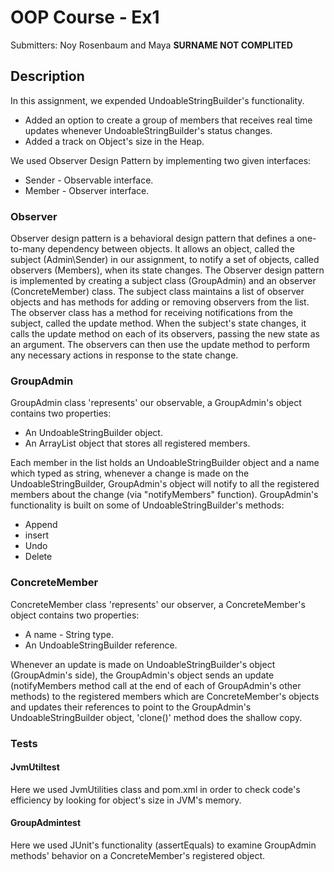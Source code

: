 # OOP Course - Ex1

Submitters: Noy Rosenbaum and Maya **SURNAME NOT COMPLITED**


## Description

In this assignment, we expended UndoableStringBuilder's functionality.
* Added an option to create a group of members that receives real time updates whenever UndoableStringBuilder's status changes.
* Added a track on Object's size in the Heap.

We used Observer Design Pattern by implementing two given interfaces:
* Sender - Observable interface.
* Member - Observer interface.

### Observer

Observer design pattern is a behavioral design pattern that defines a one-to-many dependency between objects. 
It allows an object, called the subject (Admin\Sender) in our assignment, to notify a set of objects, called observers (Members), when its state changes.
The Observer design pattern is implemented by creating a subject class (GroupAdmin) and an observer (ConcreteMember) class. 
The subject class maintains a list of observer objects and has methods for adding or removing observers from the list. 
The observer class has a method for receiving notifications from the subject, called the update method.
When the subject's state changes, it calls the update method on each of its observers, passing the new state as an argument. 
The observers can then use the update method to perform any necessary actions in response to the state change.
 
### GroupAdmin

GroupAdmin class 'represents' our observable, a GroupAdmin's object contains two properties:
* An UndoableStringBuilder object.
* An ArrayList object that stores all registered members.

Each member in the list holds an UndoableStringBuilder object and a name which typed as string, whenever a change is made on
the UndoableStringBuilder, GroupAdmin's object will notify to all the registered members about the change (via "notifyMembers" function).
GroupAdmin's functionality is built on some of UndoableStringBuilder's methods:
* Append
* insert
* Undo
* Delete

### ConcreteMember

ConcreteMember class 'represents' our observer, a ConcreteMember's object contains two properties:
* A name - String type.
* An UndoableStringBuilder reference.

Whenever an update is made on UndoableStringBuilder's object (GroupAdmin's side), the GroupAdmin's object sends an update
(notifyMembers method call at the end of each of GroupAdmin's other methods) to the registered members which are ConcreteMember's
objects and updates their references to point to the GroupAdmin's UndoableStringBuilder object, 'clone()' method does the shallow copy.

### Tests

#### JvmUtiltest

Here we used JvmUtilities class and pom.xml in order to check code's efficiency by looking for object's size in JVM's memory.

#### GroupAdmintest

Here we used JUnit's functionality (assertEquals) to examine GroupAdmin methods' behavior on a ConcreteMember's registered object.